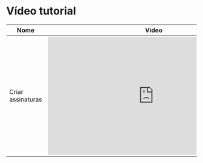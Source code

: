 # Vídeo tutorial

|Nome|Video|
|---|---|
|Criar assinaturas| <iframe width="560" height="315" src="https://www.youtube.com/embed/zFkfx7JOTWw" title="YouTube video player" frameborder="0" allow="accelerometer; autoplay; clipboard-write; encrypted-media; gyroscope; picture-in-picture" allowfullscreen></iframe>